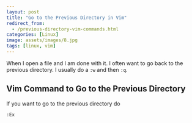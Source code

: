 ```yaml
---
layout: post
title: "Go to the Previous Directory in Vim"
redirect_from:
  - /previous-directory-vim-commands.html
categories: [Linux]
image: assets/images/8.jpg
tags: [linux, vim]
---
```


When I open a file and I am done with it. I often want to go back to the previous directory. I usually do a `:w` and then `:q`.

## Vim Command to Go to the Previous Directory

If you want to go to the previous directory do

    :Ex
